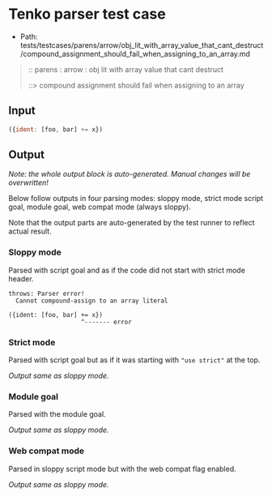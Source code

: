 # Tenko parser test case

- Path: tests/testcases/parens/arrow/obj_lit_with_array_value_that_cant_destruct/compound_assignment_should_fail_when_assigning_to_an_array.md

> :: parens : arrow : obj lit with array value that cant destruct
>
> ::> compound assignment should fail when assigning to an array

## Input


`````js
({ident: [foo, bar] += x})
`````

## Output

_Note: the whole output block is auto-generated. Manual changes will be overwritten!_

Below follow outputs in four parsing modes: sloppy mode, strict mode script goal, module goal, web compat mode (always sloppy).

Note that the output parts are auto-generated by the test runner to reflect actual result.

### Sloppy mode

Parsed with script goal and as if the code did not start with strict mode header.

`````
throws: Parser error!
  Cannot compound-assign to an array literal

({ident: [foo, bar] += x})
                    ^------- error
`````

### Strict mode

Parsed with script goal but as if it was starting with `"use strict"` at the top.

_Output same as sloppy mode._

### Module goal

Parsed with the module goal.

_Output same as sloppy mode._

### Web compat mode

Parsed in sloppy script mode but with the web compat flag enabled.

_Output same as sloppy mode._
